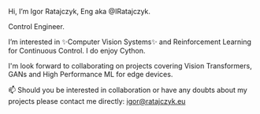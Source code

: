 Hi, I’m Igor Ratajczyk, Eng aka @IRatajczyk.

Control Engineer.

I’m interested in ✨Computer Vision Systems✨ and Reinforcement Learning for Continuous Control. I do enjoy Cython.

I'm look forward to collaborating on projects covering Vision Transformers, GANs and High Performance ML for edge devices.

📫 Should you be interested in collaboration or have any doubts about my projects please contact me directly: igor@ratajczyk.eu

<!---
IRatajczyk/IRatajczyk is a ✨ special ✨ repository because its `README.md` (this file) appears on your GitHub profile.
You can click the Preview link to take a look at your changes.
--->
